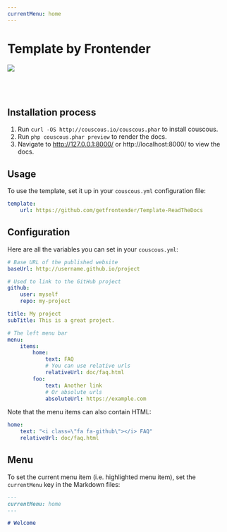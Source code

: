 ```yaml
---
currentMenu: home
---
```


# Template by Frontender
![](https://getfrontender.com/assets/images/brand/frontender-light-bg.png)
<br/><br/><br/><br/>

## Installation process
1. Run ```curl -OS http://couscous.io/couscous.phar``` to install couscous.
2. Run ```php couscous.phar preview``` to render the docs.
3. Navigate to http://127.0.0.1:8000/ or http://localhost:8000/ to view the docs.

## Usage

To use the template, set it up in your `couscous.yml` configuration file:

```yaml
template:
    url: https://github.com/getfrontender/Template-ReadTheDocs
```

## Configuration

Here are all the variables you can set in your `couscous.yml`:

```yaml
# Base URL of the published website
baseUrl: http://username.github.io/project

# Used to link to the GitHub project
github:
    user: myself
    repo: my-project

title: My project
subTitle: This is a great project.

# The left menu bar
menu:
    items:
        home:
            text: FAQ
            # You can use relative urls
            relativeUrl: doc/faq.html
        foo:
            text: Another link
            # Or absolute urls
            absoluteUrl: https://example.com
```

Note that the menu items can also contain HTML:

```yaml
home:
    text: "<i class=\"fa fa-github\"></i> FAQ"
    relativeUrl: doc/faq.html
```

## Menu

To set the current menu item (i.e. highlighted menu item), set the `currentMenu`
key in the Markdown files:

```markdown
---
currentMenu: home
---

# Welcome
```
